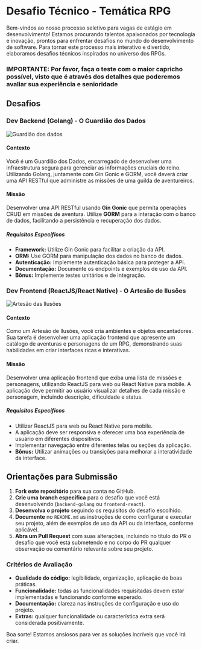 # Desafio Técnico - Temática RPG

Bem-vindos ao nosso processo seletivo para vagas de estágio em desenvolvimento! Estamos procurando talentos apaixonados por tecnologia e inovação, prontos para enfrentar desafios no mundo do desenvolvimento de software. Para tornar este processo mais interativo e divertido, elaboramos desafios técnicos inspirados no universo dos RPGs.

### IMPORTANTE: Por favor, faça o teste com o maior capricho possível, visto que é através dos detalhes que poderemos avaliar sua experiência e senioridade

## Desafios

### Dev Backend (Golang) - O Guardião dos Dados
![Guardião dos dados](https://digitalsys-cdn.nyc3.cdn.digitaloceanspaces.com/desafio-estagio/guardiao-dados.png)

#### Contexto
Você é um Guardião dos Dados, encarregado de desenvolver uma infraestrutura segura para gerenciar as informações cruciais do reino. Utilizando Golang, juntamente com Gin Gonic e GORM, você deverá criar uma API RESTful que administre as missões de uma guilda de aventureiros.

#### Missão
Desenvolver uma API RESTful usando **Gin Gonic** que permita operações CRUD em missões de aventura. Utilize **GORM** para a interação com o banco de dados, facilitando a persistência e recuperação dos dados.

##### Requisitos Específicos
- **Framework:** Utilize Gin Gonic para facilitar a criação da API.
- **ORM:** Use GORM para manipulação dos dados no banco de dados.
- **Autenticação:** Implemente autenticação básica para proteger a API.
- **Documentação:** Documente os endpoints e exemplos de uso da API.
- **Bônus:** Implemente testes unitários e de integração.

### Dev Frontend (ReactJS/React Native) - O Artesão de Ilusões
![Artesão das Ilusões](https://digitalsys-cdn.nyc3.cdn.digitaloceanspaces.com/desafio-estagio/artesao-ilusoes.png)
#### Contexto
Como um Artesão de Ilusões, você cria ambientes e objetos encantadores. Sua tarefa é desenvolver uma aplicação frontend que apresente um catálogo de aventuras e personagens de um RPG, demonstrando suas habilidades em criar interfaces ricas e interativas.

#### Missão
Desenvolver uma aplicação frontend que exiba uma lista de missões e personagens, utilizando ReactJS para web ou React Native para mobile. A aplicação deve permitir ao usuário visualizar detalhes de cada missão e personagem, incluindo descrição, dificuldade e status.

##### Requisitos Específicos
- Utilizar ReactJS para web ou React Native para mobile.
- A aplicação deve ser responsiva e oferecer uma boa experiência de usuário em diferentes dispositivos.
- Implementar navegação entre diferentes telas ou seções da aplicação.
- **Bônus:** Utilizar animações ou transições para melhorar a interatividade da interface.

## Orientações para Submissão

1. **Fork este repositório** para sua conta no GitHub.
2. **Crie uma branch específica** para o desafio que você está desenvolvendo (`backend-golang` ou `frontend-react`).
3. **Desenvolva o projeto** seguindo os requisitos do desafio escolhido.
4. **Documente** no `README.md` as instruções de como configurar e executar seu projeto, além de exemplos de uso da API ou da interface, conforme aplicável.
5. **Abra um Pull Request** com suas alterações, incluindo no título do PR o desafio que você está submetendo e no corpo do PR qualquer observação ou comentário relevante sobre seu projeto.

### Critérios de Avaliação

- **Qualidade do código:** legibilidade, organização, aplicação de boas práticas.
- **Funcionalidade:** todas as funcionalidades requisitadas devem estar implementadas e funcionando conforme esperado.
- **Documentação:** clareza nas instruções de configuração e uso do projeto.
- **Extras:** qualquer funcionalidade ou característica extra será considerada positivamente.

Boa sorte! Estamos ansiosos para ver as soluções incríveis que você irá criar.
